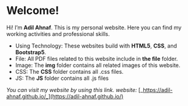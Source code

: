 # Welcome!

Hi! I’m **Adil Ahnaf**. This is my personal website. Here you can find my working activities and professional skills.

-   Using Technology: These websites build with **HTML5**, **CSS**, and **Bootstrap5**.
-   File: All PDF files related to this website include in **the file** folder.
-   Image: The **img** folder contains all related images of this website.
-   CSS: The **CSS** folder contains all .css files.
-   JS: The **JS** folder contains all .js files

_You can visit my website by using this link._
_website:_ [_https://adil-ahnaf.github.io/_](https://adil-ahnaf.github.io/)
